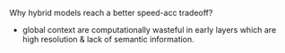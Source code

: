 Why hybrid models reach a better speed-acc tradeoff?
* global context are computationally wasteful in early  layers which are high resolution & lack of semantic information. 